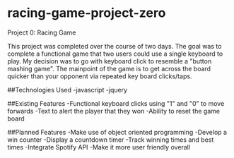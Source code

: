 # racing-game-project-zero
Project 0: Racing Game

This project was completed over the course of two days. The goal was to complete a functional game that two users could use a single keyboard to play. My decision was to go with keyboard click to resemble a "button mashing game". The mainpoint of the game is to get across the board quicker than your opponent via repeated key board clicks/taps.

##Technologies Used
-javascript
-jquery

##Existing Features
-Functional keyboard clicks using "1" and "0" to move forwards
-Text to alert the player that they won
-Ability to reset the game board

##Planned Features
-Make use of object oriented programming
-Develop a win counter
-Display a countdown timer
-Track winning times and best times
-Integrate Spotify API
-Make it more user friendly overall
